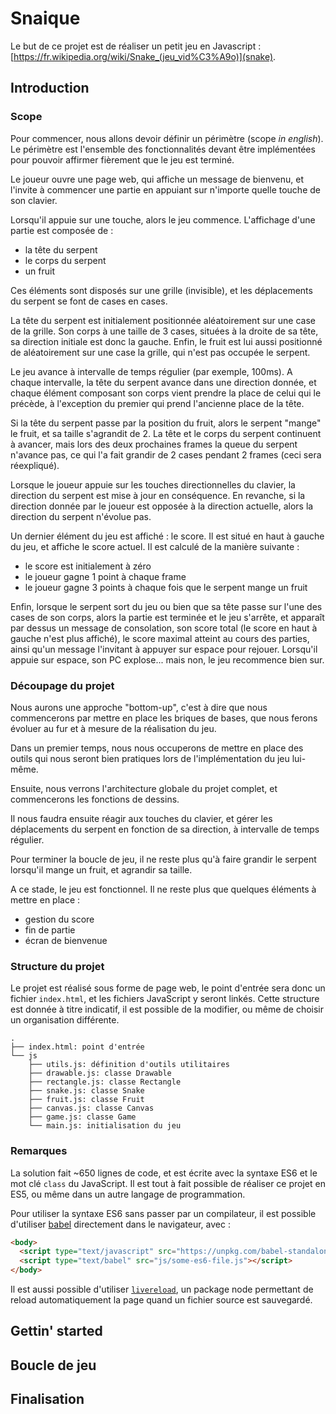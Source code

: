 # Snaique

Le but de ce projet est de réaliser un petit jeu en Javascript :
[https://fr.wikipedia.org/wiki/Snake_(jeu_vid%C3%A9o)](snake).

## Introduction

### Scope

Pour commencer, nous allons devoir définir un périmètre (scope *in english*). Le
périmètre est l'ensemble des fonctionnalités devant être implémentées pour
pouvoir affirmer fièrement que le jeu est terminé.

Le joueur ouvre une page web, qui affiche un message de bienvenu, et l'invite à
commencer une partie en appuiant sur n'importe quelle touche de son clavier.

Lorsqu'il appuie sur une touche, alors le jeu commence. L'affichage d'une partie
est composée de :

- la tête du serpent
- le corps du serpent
- un fruit

Ces éléments sont disposés sur une grille (invisible), et les déplacements du
serpent se font de cases en cases.

La tête du serpent est initialement positionnée aléatoirement sur une case de la
grille. Son corps à une taille de 3 cases, situées à la droite de sa tête, sa
direction initiale est donc la gauche. Enfin, le fruit est lui aussi positionné
de aléatoirement sur une case la grille, qui n'est pas occupée le serpent.

Le jeu avance à intervalle de temps régulier (par exemple, 100ms). A chaque
intervalle, la tête du serpent avance dans une direction donnée, et chaque
élément composant son corps vient prendre la place de celui qui le précède, à
l'exception du premier qui prend l'ancienne place de la tête.

Si la tête du serpent passe par la position du fruit, alors le serpent "mange"
le fruit, et sa taille s'agrandit de 2. La tête et le corps du serpent
continuent à avancer, mais lors des deux prochaines frames la queue du serpent
n'avance pas, ce qui l'a fait grandir de 2 cases pendant 2 frames (ceci sera
réexpliqué).

Lorsque le joueur appuie sur les touches directionnelles du clavier, la
direction du serpent est mise à jour en conséquence. En revanche, si la
direction donnée par le joueur est opposée à la direction actuelle, alors la
direction du serpent n'évolue pas.

Un dernier élément du jeu est affiché : le score. Il est situé en haut à gauche
du jeu, et affiche le score actuel. Il est calculé de la manière suivante :

- le score est initialement à zéro
- le joueur gagne 1 point à chaque frame
- le joueur gagne 3 points à chaque fois que le serpent mange un fruit

Enfin, lorsque le serpent sort du jeu ou bien que sa tête passe sur l'une des
cases de son corps, alors la partie est terminée et le jeu s'arrête, et apparaît
par dessus un message de consolation, son score total (le score en haut à gauche
n'est plus affiché), le score maximal atteint au cours des parties, ainsi qu'un
message l'invitant à appuyer sur espace pour rejouer. Lorsqu'il appuie sur
espace, son PC explose... mais non, le jeu recommence bien sur.

### Découpage du projet

Nous aurons une approche "bottom-up", c'est à dire que nous commencerons par
mettre en place les briques de bases, que nous ferons évoluer au fur et à mesure
de la réalisation du jeu.

Dans un premier temps, nous nous occuperons de mettre en place des outils qui
nous seront bien pratiques lors de l'implémentation du jeu lui-même.

Ensuite, nous verrons l'architecture globale du projet complet, et commencerons
les fonctions de dessins.

Il nous faudra ensuite réagir aux touches du clavier, et gérer les déplacements
du serpent en fonction de sa direction, à intervalle de temps régulier.

Pour terminer la boucle de jeu, il ne reste plus qu'à faire grandir le serpent
lorsqu'il mange un fruit, et agrandir sa taille.

A ce stade, le jeu est fonctionnel. Il ne reste plus que quelques éléments à
mettre en place :

- gestion du score
- fin de partie
- écran de bienvenue

### Structure du projet

Le projet est réalisé sous forme de page web, le point d'entrée sera donc un
fichier `index.html`, et les fichiers JavaScript y seront linkés. Cette
structure est donnée à titre indicatif, il est possible de la modifier, ou même
de choisir un organisation différente.

```
.
├── index.html: point d'entrée
└── js
    ├── utils.js: définition d'outils utilitaires
    ├── drawable.js: classe Drawable
    ├── rectangle.js: classe Rectangle
    ├── snake.js: classe Snake
    ├── fruit.js: classe Fruit
    ├── canvas.js: classe Canvas
    ├── game.js: classe Game
    └── main.js: initialisation du jeu
```

### Remarques

La solution fait ~650 lignes de code, et est écrite avec la syntaxe ES6 et le
mot clé `class` du JavaScript. Il est tout à fait possible de réaliser ce projet
en ES5, ou même dans un autre langage de programmation.

Pour utiliser la syntaxe ES6 sans passer par un compilateur, il est possible
d'utiliser [babel](https://babeljs.io/) directement dans le navigateur, avec :

```html
<body>
  <script type="text/javascript" src="https://unpkg.com/babel-standalone@6/babel.min.js"></script>
  <script type="text/babel" src="js/some-es6-file.js"></script>
</body>
```

Il est aussi possible d'utiliser
[`livereload`](https://www.npmjs.com/package/livereload), un package node
permettant de reload automatiquement la page quand un fichier source est
sauvegardé.

## Gettin' started

## Boucle de jeu

## Finalisation
